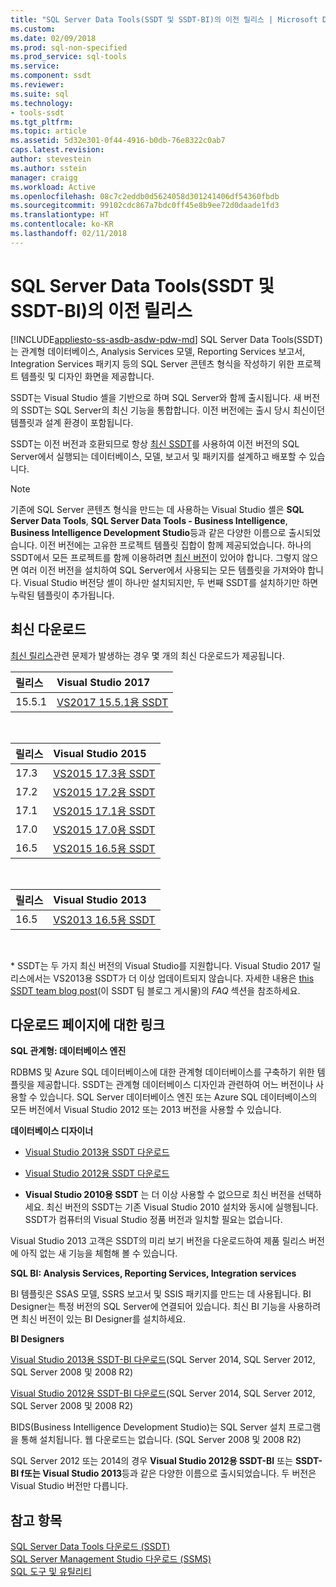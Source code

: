 ```yaml
---
title: "SQL Server Data Tools(SSDT 및 SSDT-BI)의 이전 릴리스 | Microsoft Docs"
ms.custom: 
ms.date: 02/09/2018
ms.prod: sql-non-specified
ms.prod_service: sql-tools
ms.service: 
ms.component: ssdt
ms.reviewer: 
ms.suite: sql
ms.technology:
- tools-ssdt
ms.tgt_pltfrm: 
ms.topic: article
ms.assetid: 5d32e301-0f44-4916-b0db-76e8322c0ab7
caps.latest.revision: 
author: stevestein
ms.author: sstein
manager: craigg
ms.workload: Active
ms.openlocfilehash: 08c7c2eddb0d5624058d301241406df54360fbdb
ms.sourcegitcommit: 99102cdc867a7bdc0ff45e8b9ee72d0daade1fd3
ms.translationtype: HT
ms.contentlocale: ko-KR
ms.lasthandoff: 02/11/2018
---
```

# <a name="previous-releases-of-sql-server-data-tools-ssdt-and-ssdt-bi"></a>SQL Server Data Tools(SSDT 및 SSDT-BI)의 이전 릴리스
[!INCLUDE[appliesto-ss-asdb-asdw-pdw-md](../includes/appliesto-ss-asdb-asdw-pdw-md.md)]
SQL Server Data Tools(SSDT)는 관계형 데이터베이스, Analysis Services 모델, Reporting Services 보고서, Integration Services 패키지 등의 SQL Server 콘텐츠 형식을 작성하기 위한 프로젝트 템플릿 및 디자인 화면을 제공합니다.  
  
SSDT는 Visual Studio 셸을 기반으로 하며 SQL Server와 함께 출시됩니다. 새 버전의 SSDT는 SQL Server의 최신 기능을 통합합니다. 이전 버전에는 출시 당시 최신이던 템플릿과 설계 환경이 포함됩니다.  
  
SSDT는 이전 버전과 호환되므로 항상 [최신 SSDT](download-sql-server-data-tools-ssdt.md)를 사용하여 이전 버전의 SQL Server에서 실행되는 데이터베이스, 모델, 보고서 및 패키지를 설계하고 배포할 수 있습니다.  
  
> [!NOTE]  
> 기존에 SQL Server 콘텐츠 형식을 만드는 데 사용하는 Visual Studio 셸은 **SQL Server Data Tools**, **SQL Server Data Tools - Business Intelligence**, **Business Intelligence Development Studio**등과 같은 다양한 이름으로 출시되었습니다. 이전 버전에는 고유한 프로젝트 템플릿 집합이 함께 제공되었습니다. 하나의 SSDT에서 모든 프로젝트를 함께 이용하려면 [최신 버전](download-sql-server-data-tools-ssdt.md)이 있어야 합니다. 그렇지 않으면 여러 이전 버전을 설치하여 SQL Server에서 사용되는 모든 템플릿을 가져와야 합니다.  Visual Studio 버전당 셸이 하나만 설치되지만, 두 번째 SSDT를 설치하기만 하면 누락된 템플릿이 추가됩니다.  

## <a name="recent-downloads"></a>최신 다운로드

[최신 릴리스](download-sql-server-data-tools-ssdt.md)관련 문제가 발생하는 경우 몇 개의 최신 다운로드가 제공됩니다. 

|릴리스| Visual Studio 2017|
|:---|:---|
|15.5.1|[VS2017 15.5.1용 SSDT](https://go.microsoft.com/fwlink/?LinkId=865748)|  
<br>


|릴리스| Visual Studio 2015|
|:---|:---|
|17.3|[VS2015 17.3용 SSDT](https://go.microsoft.com/fwlink/?linkid=858660)| 
|17.2|[VS2015 17.2용 SSDT](https://go.microsoft.com/fwlink/?linkid=852922)| 
|17.1|[VS2015 17.1용 SSDT](https://go.microsoft.com/fwlink/?linkid=849393)|
|17.0|[VS2015 17.0용 SSDT](https://go.microsoft.com/fwlink/?linkid=846626)| 
|16.5|[VS2015 16.5용 SSDT](https://go.microsoft.com/fwlink/?LinkID=832313)|  
<br>

|릴리스| Visual Studio 2013|
|:---|:---|
|16.5|[VS2013 16.5용 SSDT](https://go.microsoft.com/fwlink/?LinkID=832308)|  
<br>


\* SSDT는 두 가지 최신 버전의 Visual Studio를 지원합니다. Visual Studio 2017 릴리스에서는 VS2013용 SSDT가 더 이상 업데이트되지 않습니다. 자세한 내용은 [this SSDT team blog post](https://blogs.msdn.microsoft.com/ssdt/2017/03/10/sql-server-data-tools-17-0-rc-and-ssdt-in-vs2017/)(이 SSDT 팀 블로그 게시물)의 *FAQ* 섹션을 참조하세요.

  
## <a name="links-to-download-pages"></a>다운로드 페이지에 대한 링크 
**SQL 관계형: 데이터베이스 엔진**  
  
RDBMS 및 Azure SQL 데이터베이스에 대한 관계형 데이터베이스를 구축하기 위한 템플릿을 제공합니다. SSDT는 관계형 데이터베이스 디자인과 관련하여 어느 버전이나 사용할 수 있습니다. SQL Server 데이터베이스 엔진 또는 Azure SQL 데이터베이스의 모든 버전에서 Visual Studio 2012 또는 2013 버전을 사용할 수 있습니다.  
  
**데이터베이스 디자이너**  
  
-   [Visual Studio 2013용 SSDT 다운로드](https://msdn.microsoft.com/dn864412)  
  
-   [Visual Studio 2012용 SSDT 다운로드](https://msdn.microsoft.com/jj650015)  
  
-   **Visual Studio 2010용 SSDT** 는 더 이상 사용할 수 없으므로 최신 버전을 선택하세요. 최신 버전의 SSDT는 기존 Visual Studio 2010 설치와 동시에 실행됩니다. SSDT가 컴퓨터의 Visual Studio 정품 버전과 일치할 필요는 없습니다.  
  
Visual Studio 2013 고객은 SSDT의 미리 보기 버전을 다운로드하여 제품 릴리스 버전에 아직 없는 새 기능을 체험해 볼 수 있습니다.  
  
**SQL BI: Analysis Services, Reporting Services, Integration services**  
  
BI 템플릿은 SSAS 모델, SSRS 보고서 및 SSIS 패키지를 만드는 데 사용됩니다. BI Designer는 특정 버전의 SQL Server에 연결되어 있습니다. 최신 BI 기능을 사용하려면 최신 버전이 있는 BI Designer를 설치하세요.  
  
**BI Designers**  
  
[Visual Studio 2013용 SSDT-BI 다운로드](https://www.microsoft.com/download/details.aspx?id=42313)(SQL Server 2014, SQL Server 2012, SQL Server 2008 및 2008 R2)  
  
[Visual Studio 2012용 SSDT-BI 다운로드](https://www.microsoft.com/download/details.aspx?id=36843)(SQL Server 2014, SQL Server 2012, SQL Server 2008 및 2008 R2)  
  
BIDS(Business Intelligence Development Studio)는 SQL Server 설치 프로그램을 통해 설치됩니다. 웹 다운로드는 없습니다. (SQL Server 2008 및 2008 R2)  
  
SQL Server 2012 또는 2014의 경우 **Visual Studio 2012용 SSDT-BI** 또는 **SSDT-BI f또는 Visual Studio 2013**등과 같은 다양한 이름으로 출시되었습니다. 두 버전은 Visual Studio 버전만 다릅니다.  
  
## <a name="see-also"></a>참고 항목  
[SQL Server Data Tools 다운로드 &#40;SSDT&#41;](../ssdt/download-sql-server-data-tools-ssdt.md)  
[SQL Server Management Studio 다운로드 &#40;SSMS&#41;](../ssms/download-sql-server-management-studio-ssms.md)  
[SQL 도구 및 유틸리티](../tools/overview-sql-tools.md)
